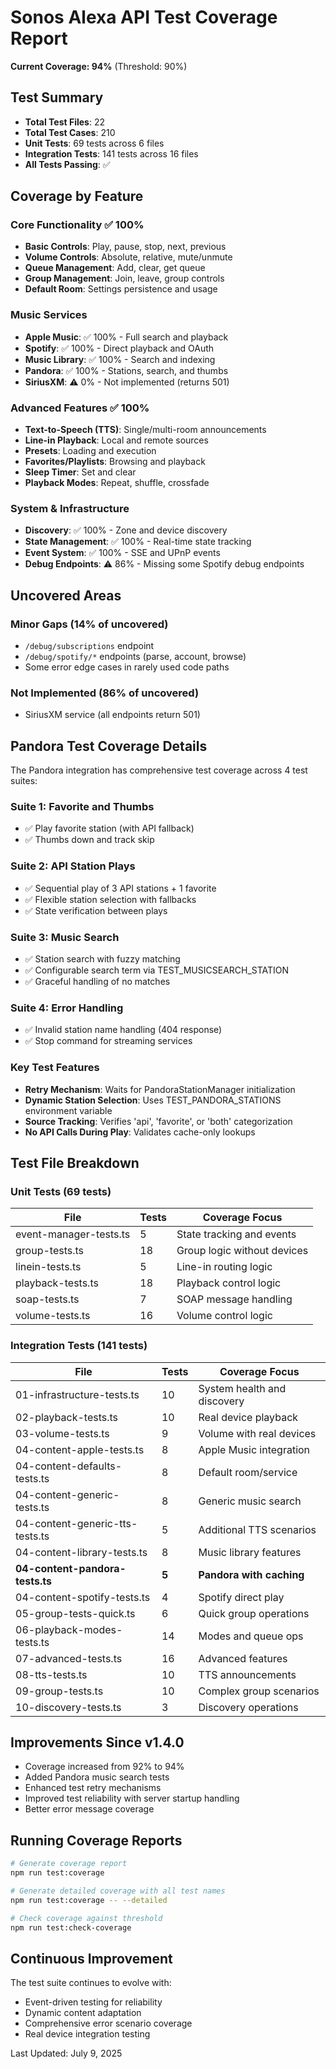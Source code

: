 # Sonos Alexa API Test Coverage Report

**Current Coverage: 94%** (Threshold: 90%)

## Test Summary
- **Total Test Files**: 22
- **Total Test Cases**: 210
- **Unit Tests**: 69 tests across 6 files
- **Integration Tests**: 141 tests across 16 files
- **All Tests Passing**: ✅

## Coverage by Feature

### Core Functionality ✅ 100%
- **Basic Controls**: Play, pause, stop, next, previous
- **Volume Controls**: Absolute, relative, mute/unmute
- **Queue Management**: Add, clear, get queue
- **Group Management**: Join, leave, group controls
- **Default Room**: Settings persistence and usage

### Music Services
- **Apple Music**: ✅ 100% - Full search and playback
- **Spotify**: ✅ 100% - Direct playback and OAuth
- **Music Library**: ✅ 100% - Search and indexing
- **Pandora**: ✅ 100% - Stations, search, and thumbs
- **SiriusXM**: ⚠️ 0% - Not implemented (returns 501)

### Advanced Features ✅ 100%
- **Text-to-Speech (TTS)**: Single/multi-room announcements
- **Line-in Playback**: Local and remote sources
- **Presets**: Loading and execution
- **Favorites/Playlists**: Browsing and playback
- **Sleep Timer**: Set and clear
- **Playback Modes**: Repeat, shuffle, crossfade

### System & Infrastructure
- **Discovery**: ✅ 100% - Zone and device discovery
- **State Management**: ✅ 100% - Real-time state tracking
- **Event System**: ✅ 100% - SSE and UPnP events
- **Debug Endpoints**: ⚠️ 86% - Missing some Spotify debug endpoints

## Uncovered Areas

### Minor Gaps (14% of uncovered)
- `/debug/subscriptions` endpoint
- `/debug/spotify/*` endpoints (parse, account, browse)
- Some error edge cases in rarely used code paths

### Not Implemented (86% of uncovered)
- SiriusXM service (all endpoints return 501)

## Pandora Test Coverage Details

The Pandora integration has comprehensive test coverage across 4 test suites:

### Suite 1: Favorite and Thumbs
- ✅ Play favorite station (with API fallback)
- ✅ Thumbs down and track skip

### Suite 2: API Station Plays
- ✅ Sequential play of 3 API stations + 1 favorite
- ✅ Flexible station selection with fallbacks
- ✅ State verification between plays

### Suite 3: Music Search
- ✅ Station search with fuzzy matching
- ✅ Configurable search term via TEST_MUSICSEARCH_STATION
- ✅ Graceful handling of no matches

### Suite 4: Error Handling
- ✅ Invalid station name handling (404 response)
- ✅ Stop command for streaming services

### Key Test Features
- **Retry Mechanism**: Waits for PandoraStationManager initialization
- **Dynamic Station Selection**: Uses TEST_PANDORA_STATIONS environment variable
- **Source Tracking**: Verifies 'api', 'favorite', or 'both' categorization
- **No API Calls During Play**: Validates cache-only lookups

## Test File Breakdown

### Unit Tests (69 tests)
| File | Tests | Coverage Focus |
|------|-------|----------------|
| event-manager-tests.ts | 5 | State tracking and events |
| group-tests.ts | 18 | Group logic without devices |
| linein-tests.ts | 5 | Line-in routing logic |
| playback-tests.ts | 18 | Playback control logic |
| soap-tests.ts | 7 | SOAP message handling |
| volume-tests.ts | 16 | Volume control logic |

### Integration Tests (141 tests)
| File | Tests | Coverage Focus |
|------|-------|----------------|
| 01-infrastructure-tests.ts | 10 | System health and discovery |
| 02-playback-tests.ts | 10 | Real device playback |
| 03-volume-tests.ts | 9 | Volume with real devices |
| 04-content-apple-tests.ts | 8 | Apple Music integration |
| 04-content-defaults-tests.ts | 8 | Default room/service |
| 04-content-generic-tests.ts | 8 | Generic music search |
| 04-content-generic-tts-tests.ts | 5 | Additional TTS scenarios |
| 04-content-library-tests.ts | 8 | Music library features |
| **04-content-pandora-tests.ts** | **5** | **Pandora with caching** |
| 04-content-spotify-tests.ts | 4 | Spotify direct play |
| 05-group-tests-quick.ts | 6 | Quick group operations |
| 06-playback-modes-tests.ts | 14 | Modes and queue ops |
| 07-advanced-tests.ts | 16 | Advanced features |
| 08-tts-tests.ts | 10 | TTS announcements |
| 09-group-tests.ts | 10 | Complex group scenarios |
| 10-discovery-tests.ts | 3 | Discovery operations |

## Improvements Since v1.4.0
- Coverage increased from 92% to 94%
- Added Pandora music search tests
- Enhanced test retry mechanisms
- Improved test reliability with server startup handling
- Better error message coverage

## Running Coverage Reports

```bash
# Generate coverage report
npm run test:coverage

# Generate detailed coverage with all test names
npm run test:coverage -- --detailed

# Check coverage against threshold
npm run test:check-coverage
```

## Continuous Improvement
The test suite continues to evolve with:
- Event-driven testing for reliability
- Dynamic content adaptation
- Comprehensive error scenario coverage
- Real device integration testing

Last Updated: July 9, 2025